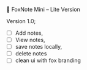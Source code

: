🦊 FoxNote Mini – Lite Version

Version 1.0;

- [ ] Add notes,
- [ ] View notes,
- [ ] save notes locally,
- [ ] delete notes
- [ ] clean ui with fox branding
